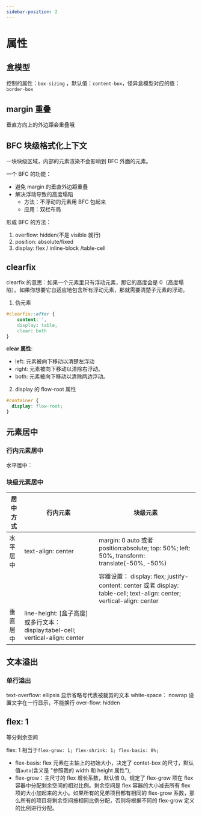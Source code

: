 ```yaml
---
sidebar-position: 2
---
```


# 属性

## 盒模型

控制的属性：`box-sizing` ，默认值：`content-box`，怪异盒模型对应的值：`border-box`

## margin 重叠

垂直方向上的外边距会重叠哦

## BFC 块级格式化上下文

一块块级区域，内部的元素渲染不会影响到 BFC 外面的元素。

一个 BFC 的功能：

- 避免 margin 的垂直外边距重叠
- 解决浮动导致的高度塌陷
  - 方法：不浮动的元素用 BFC 包起来
  - 应用：双栏布局

形成 BFC 的方法：

1. overflow: hidden(不是 visible 就行)
2. position: absolute/fixed
3. display: flex / inline-block /table-cell

## clearfix

clearfix 的意思：如果一个元素里只有浮动元素，那它的高度会是 0（高度塌陷）。如果你想要它自适应地包含所有浮动元素，那就需要清楚子元素的浮动。

1. 伪元素

```css
#clearfix::after {
    content:'',
    display: table,
    clear: both
}
```

**clear 属性**:

- left: 元素被向下移动以清楚左浮动
- right: 元素被向下移动以清除右浮动。
- both: 元素被向下移动以清除两边浮动。

2. display 的 flow-root 属性

```css
#container {
  display: flow-root;
}
```

## 元素居中

### 行内元素居中

水平居中：

### 块级元素居中

| 居中方式 | 行内元素                                                                       | 块级元素                                                                                                               |
| -------- | ------------------------------------------------------------------------------ | ---------------------------------------------------------------------------------------------------------------------- |
| 水平居中 | text-align: center                                                             | margin: 0 auto 或者 position:absolute; top: 50%; left: 50%, transform: translate(-50%, -50%)                           |
|          |                                                                                | 容器设置： display: flex; justify-content: center 或者 display: table-cell; text-align: center; vertical-align: center |
| 垂直居中 | line-height: [盒子高度] 或多行文本：display:tabel-cell; vertical-align: center |                                                                                                                        |

## 文本溢出

### 单行溢出

text-overflow: ellipsis 显示省略号代表被裁剪的文本
white-space： nowrap 设置文字在一行显示，不能换行
over-flow: hidden

## flex: 1

等分剩余空间

flex: 1 相当于`flex-grow: 1; flex-shrink: 1; flex-basis: 0%;`

- flex-basis: flex 元素在主轴上的初始大小，决定了 contet-box 的尺寸，默认值`auto`(含义是 "参照我的 width 和 height 属性"),
- flex-grow：主尺寸的 flex 增长系数，默认值 0。规定了 flex-grow 项在 flex 容器中分配剩余空间的相对比例。剩余空间是 flex 容器的大小减去所有 flex 项的大小加起来的大小。如果所有的兄弟项目都有相同的 flex-grow 系数，那么所有的项目将剩余空间按相同比例分配，否则将根据不同的 flex-grow 定义的比例进行分配。
